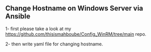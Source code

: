 Change Hostname on Windows Server via Ansible
----------------
1- first please take a look at my https://github.com/thisismahboube/Config_WinRM/tree/main repo.

2- then write yaml file for changing hostname.
